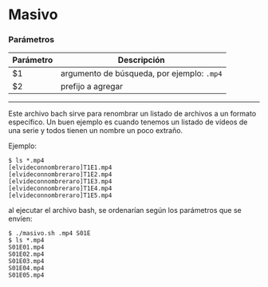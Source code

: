 # Masivo



### Parámetros  
  
|Parámetro|Descripción                               |
|---------|------------------------------------------|
|$1       |argumento de búsqueda, por ejemplo: `.mp4`|
|$2       |prefijo a agregar                         |

---  
  
Este archivo bach sirve para renombrar un listado de archivos a un formato específico.
Un buen ejemplo es cuando tenemos un listado de vídeos de una serie y todos tienen un nombre un poco extraño.
  

Ejemplo:  
  
```console
$ ls *.mp4
[elvideconnombreraro]T1E1.mp4
[elvideconnombreraro]T1E2.mp4
[elvideconnombreraro]T1E3.mp4
[elvideconnombreraro]T1E4.mp4
[elvideconnombreraro]T1E5.mp4
```
  

al ejecutar el archivo bash, se ordenarían según los parámetros que se envíen:
  

```consola
$ ./masivo.sh .mp4 S01E 
$ ls *.mp4
S01E01.mp4
S01E02.mp4
S01E03.mp4
S01E04.mp4
S01E05.mp4
```
